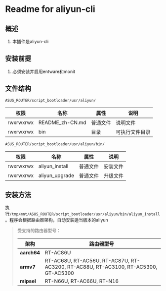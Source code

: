 # Readme for aliyun-cli

## 概述

1. 本插件是aliyun-cli

## 安装前提

1. 必须安装并启用entware和monit

## 文件结构

`ASUS_ROUTER/script_bootloader/usr/aliyun/`

| 权限      | 名称      | 属性     | 说明           |
| --------- | --------- | -------- | -------------- |
| rwxrwxrwx | README_zh-CN.md | 普通文件 | 说明文件       |
| rwxrwxrwx | bin       | 目录     | 可执行文件目录 |

`ASUS_ROUTER/script_bootloader/usr/aliyun/bin/`

| 权限      | 名称           | 属性     | 说明     |
| --------- | -------------- | -------- | -------- |
| rwxrwxrwx | aliyun_install | 普通文件 | 安装文件 |
| rwxrwxrwx | aliyun_upgrade | 普通文件 | 升级文件 |

## 安装方法

执行`/tmp/mnt/ASUS_ROUTER/script_bootloader/usr/aliyun/bin/aliyun_install`。程序会根据路由器架构，自动安装适当版本的aliyun

   > 受支持的路由器型号：
   >
   > | 架构        | 路由器型号                                                                         |
   > | ----------- | ---------------------------------------------------------------------------------- |
   > | **aarch64** | RT-AC86U                                                                           |
   > | **armv7**   | RT-AC68U, RT-AC56U, RT-AC87U, RT-AC3200, RT-AC88U, RT-AC3100, RT-AC5300, GT-AC5300 |
   > | **mipsel**  | RT-N66U, RT-AC66U, RT-N16                                                          |